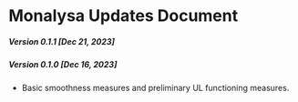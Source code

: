 # Monalysa Updates Document

##### Version 0.1.1  [Dec 21, 2023]


##### Version 0.1.0 [Dec 16, 2023]
- Basic smoothness measures and preliminary UL functioning measures.